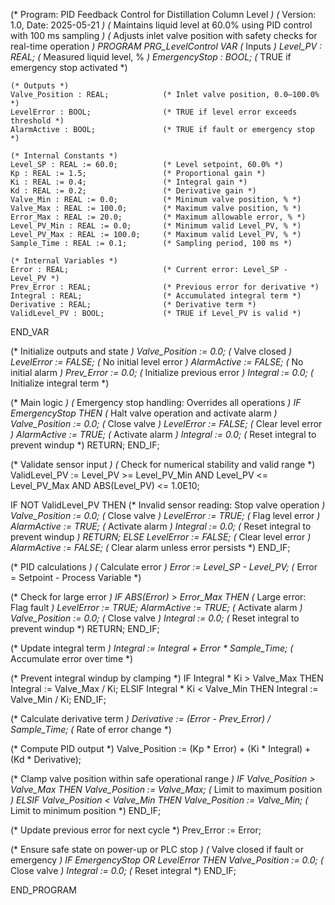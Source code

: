 (* Program: PID Feedback Control for Distillation Column Level *)
(* Version: 1.0, Date: 2025-05-21 *)
(* Maintains liquid level at 60.0% using PID control with 100 ms sampling *)
(* Adjusts inlet valve position with safety checks for real-time operation *)
PROGRAM PRG_LevelControl
VAR
    (* Inputs *)
    Level_PV : REAL;                  (* Measured liquid level, % *)
    EmergencyStop : BOOL;             (* TRUE if emergency stop activated *)
    
    (* Outputs *)
    Valve_Position : REAL;            (* Inlet valve position, 0.0–100.0% *)
    LevelError : BOOL;                (* TRUE if level error exceeds threshold *)
    AlarmActive : BOOL;               (* TRUE if fault or emergency stop *)
    
    (* Internal Constants *)
    Level_SP : REAL := 60.0;          (* Level setpoint, 60.0% *)
    Kp : REAL := 1.5;                 (* Proportional gain *)
    Ki : REAL := 0.4;                 (* Integral gain *)
    Kd : REAL := 0.2;                 (* Derivative gain *)
    Valve_Min : REAL := 0.0;          (* Minimum valve position, % *)
    Valve_Max : REAL := 100.0;        (* Maximum valve position, % *)
    Error_Max : REAL := 20.0;         (* Maximum allowable error, % *)
    Level_PV_Min : REAL := 0.0;       (* Minimum valid Level_PV, % *)
    Level_PV_Max : REAL := 100.0;     (* Maximum valid Level_PV, % *)
    Sample_Time : REAL := 0.1;        (* Sampling period, 100 ms *)
    
    (* Internal Variables *)
    Error : REAL;                     (* Current error: Level_SP - Level_PV *)
    Prev_Error : REAL;                (* Previous error for derivative *)
    Integral : REAL;                  (* Accumulated integral term *)
    Derivative : REAL;                (* Derivative term *)
    ValidLevel_PV : BOOL;             (* TRUE if Level_PV is valid *)
END_VAR

(* Initialize outputs and state *)
Valve_Position := 0.0;                (* Valve closed *)
LevelError := FALSE;                  (* No initial level error *)
AlarmActive := FALSE;                 (* No initial alarm *)
Prev_Error := 0.0;                    (* Initialize previous error *)
Integral := 0.0;                      (* Initialize integral term *)

(* Main logic *)
(* Emergency stop handling: Overrides all operations *)
IF EmergencyStop THEN
    (* Halt valve operation and activate alarm *)
    Valve_Position := 0.0;            (* Close valve *)
    LevelError := FALSE;              (* Clear level error *)
    AlarmActive := TRUE;              (* Activate alarm *)
    Integral := 0.0;                  (* Reset integral to prevent windup *)
    RETURN;
END_IF;

(* Validate sensor input *)
(* Check for numerical stability and valid range *)
ValidLevel_PV := Level_PV >= Level_PV_Min AND Level_PV <= Level_PV_Max AND ABS(Level_PV) <= 1.0E10;

IF NOT ValidLevel_PV THEN
    (* Invalid sensor reading: Stop valve operation *)
    Valve_Position := 0.0;            (* Close valve *)
    LevelError := TRUE;               (* Flag level error *)
    AlarmActive := TRUE;              (* Activate alarm *)
    Integral := 0.0;                  (* Reset integral to prevent windup *)
    RETURN;
ELSE
    LevelError := FALSE;              (* Clear level error *)
    AlarmActive := FALSE;             (* Clear alarm unless error persists *)
END_IF;

(* PID calculations *)
(* Calculate error *)
Error := Level_SP - Level_PV;         (* Error = Setpoint - Process Variable *)

(* Check for large error *)
IF ABS(Error) > Error_Max THEN
    (* Large error: Flag fault *)
    LevelError := TRUE;
    AlarmActive := TRUE;              (* Activate alarm *)
    Valve_Position := 0.0;            (* Close valve *)
    Integral := 0.0;                  (* Reset integral to prevent windup *)
    RETURN;
END_IF;

(* Update integral term *)
Integral := Integral + Error * Sample_Time; (* Accumulate error over time *)

(* Prevent integral windup by clamping *)
IF Integral * Ki > Valve_Max THEN
    Integral := Valve_Max / Ki;
ELSIF Integral * Ki < Valve_Min THEN
    Integral := Valve_Min / Ki;
END_IF;

(* Calculate derivative term *)
Derivative := (Error - Prev_Error) / Sample_Time; (* Rate of error change *)

(* Compute PID output *)
Valve_Position := (Kp * Error) + (Ki * Integral) + (Kd * Derivative);

(* Clamp valve position within safe operational range *)
IF Valve_Position > Valve_Max THEN
    Valve_Position := Valve_Max;      (* Limit to maximum position *)
ELSIF Valve_Position < Valve_Min THEN
    Valve_Position := Valve_Min;      (* Limit to minimum position *)
END_IF;

(* Update previous error for next cycle *)
Prev_Error := Error;

(* Ensure safe state on power-up or PLC stop *)
(* Valve closed if fault or emergency *)
IF EmergencyStop OR LevelError THEN
    Valve_Position := 0.0;            (* Close valve *)
    Integral := 0.0;                  (* Reset integral *)
END_IF;

END_PROGRAM
